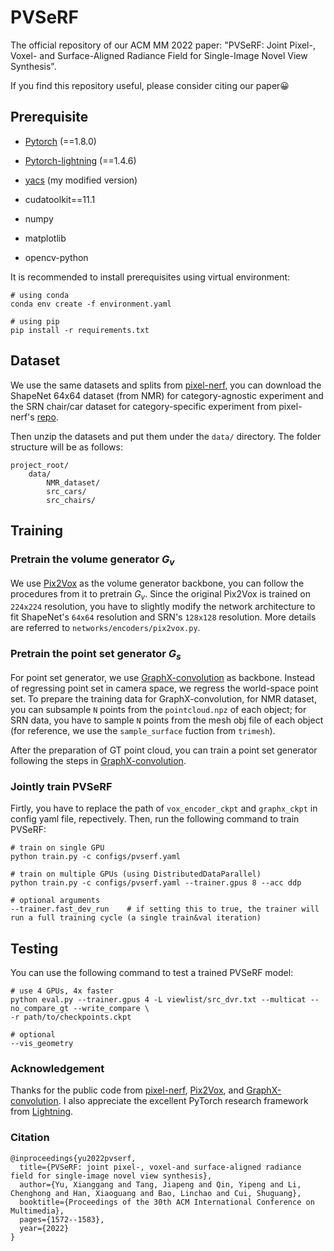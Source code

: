# PVSeRF
The official repository of our ACM MM 2022 paper: "PVSeRF: Joint Pixel-, Voxel- and Surface-Aligned Radiance Field for Single-Image Novel View Synthesis". 

If you find this repository useful, please consider citing our paper:grinning:

## Prerequisite
 - [Pytorch](https://pytorch.org/get-started/locally/) (==1.8.0)

 - [Pytorch-lightning](https://www.pytorchlightning.ai/index.html) (==1.4.6)
 - [yacs](https://github.com/Larry-u/yacs.git) (my modified version)

 - cudatoolkit==11.1

 - numpy

 - matplotlib

 - opencv-python

It is recommended to install prerequisites using virtual environment:

```
# using conda
conda env create -f environment.yaml

# using pip
pip install -r requirements.txt
```


## Dataset
We use the same datasets and splits from [pixel-nerf](https://alexyu.net/pixelnerf/), you can download the ShapeNet 64x64 dataset (from NMR) for category-agnostic experiment and the SRN chair/car dataset for category-specific experiment from pixel-nerf's [repo](https://github.com/sxyu/pixel-nerf).

Then unzip the datasets and put them under the `data/` directory. The folder structure will be as follows:

```
project_root/
    data/
        NMR_dataset/
        src_cars/
        src_chairs/
```

## Training

### Pretrain the volume generator $G_v$

We use [Pix2Vox](https://github.com/hzxie/Pix2Vox) as the volume generator backbone, you can follow the procedures from it to pretrain $G_v$. Since the original Pix2Vox is trained on `224x224` resolution, you have to slightly modify the network architecture to fit ShapeNet's `64x64` resolution and SRN's `128x128` resolution. More details are referred to `networks/encoders/pix2vox.py`.

### Pretrain the point set generator $G_s$

For point set generator, we use [GraphX-convolution](https://github.com/justanhduc/graphx-conv) as backbone. Instead of regressing point set in camera space, we regress the world-space point set. To prepare the training data for GraphX-convolution, for NMR dataset, you can subsample `N` points from the `pointcloud.npz` of each object; for SRN data, you have to sample `N` points from the mesh obj file of each object (for reference, we use the `sample_surface` fuction from `trimesh`).

After the preparation of GT point cloud, you can train a point set generator following the steps in [GraphX-convolution](https://github.com/justanhduc/graphx-conv).

### Jointly train PVSeRF
Firtly, you have to replace the path of `vox_encoder_ckpt` and `graphx_ckpt` in config yaml file, repectively. Then, run the following command to train PVSeRF:

```
# train on single GPU
python train.py -c configs/pvserf.yaml

# train on multiple GPUs (using DistributedDataParallel)
python train.py -c configs/pvserf.yaml --trainer.gpus 8 --acc ddp

# optional arguments
--trainer.fast_dev_run    # if setting this to true, the trainer will run a full training cycle (a single train&val iteration)
```

## Testing
You can use the following command to test a trained PVSeRF model:
```
# use 4 GPUs, 4x faster
python eval.py --trainer.gpus 4 -L viewlist/src_dvr.txt --multicat --no_compare_gt --write_compare \
-r path/to/checkpoints.ckpt

# optional
--vis_geometry
```

### Acknowledgement
Thanks for the public code from [pixel-nerf](https://alexyu.net/pixelnerf/), [Pix2Vox](https://github.com/hzxie/Pix2Vox), and [GraphX-convolution](https://github.com/justanhduc/graphx-conv). I also appreciate the excellent PyTorch research framework from [Lightning](https://www.pytorchlightning.ai/index.html).

### Citation
```
@inproceedings{yu2022pvserf,
  title={PVSeRF: joint pixel-, voxel-and surface-aligned radiance field for single-image novel view synthesis},
  author={Yu, Xianggang and Tang, Jiapeng and Qin, Yipeng and Li, Chenghong and Han, Xiaoguang and Bao, Linchao and Cui, Shuguang},
  booktitle={Proceedings of the 30th ACM International Conference on Multimedia},
  pages={1572--1583},
  year={2022}
}
```



 


        
